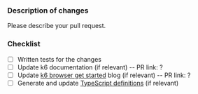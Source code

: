 ### Description of changes

Please describe your pull request.

### Checklist

- [ ] Written tests for the changes
- [ ] Update k6 documentation (if relevant) -- PR link: ?
- [ ] Update [k6 browser get started](https://k6.io/blog/get-started-with-k6-browser/) blog (if relevant) -- PR link: ?
- [ ] Generate and update [TypeScript definitions](https://github.com/DefinitelyTyped/DefinitelyTyped/tree/master/types/k6/experimental/browser) (if relevant)
